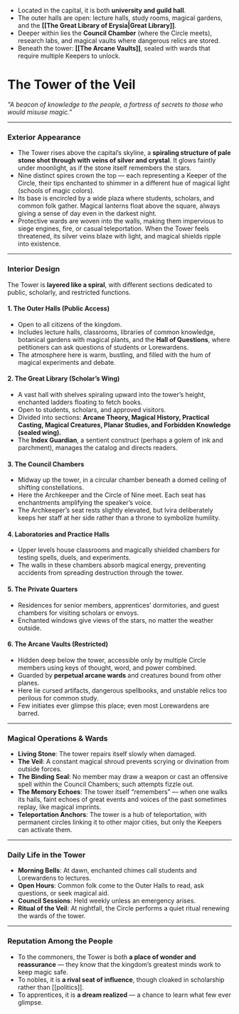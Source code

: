 - Located in the capital, it is both **university and guild hall**.
- The outer halls are open: lecture halls, study rooms, magical gardens, and the **[[The Great Library of Erysia|Great Library]]**.
- Deeper within lies the **Council Chamber** (where the Circle meets), research labs, and magical vaults where dangerous relics are stored.
- Beneath the tower: **[[The Arcane Vaults]]**, sealed with wards that require multiple Keepers to unlock.
# **The Tower of the Veil**

_"A beacon of knowledge to the people, a fortress of secrets to those who would misuse magic."_

---

### **Exterior Appearance**

- The Tower rises above the capital’s skyline, a **spiraling structure of pale stone shot through with veins of silver and crystal**. It glows faintly under moonlight, as if the stone itself remembers the stars.
- Nine distinct spires crown the top — each representing a Keeper of the Circle, their tips enchanted to shimmer in a different hue of magical light (schools of magic colors).
- Its base is encircled by a wide plaza where students, scholars, and common folk gather. Magical lanterns float above the square, always giving a sense of day even in the darkest night.  
- Protective wards are woven into the walls, making them impervious to siege engines, fire, or casual teleportation. When the Tower feels threatened, its silver veins blaze with light, and magical shields ripple into existence.

---

### **Interior Design**

The Tower is **layered like a spiral**, with different sections dedicated to public, scholarly, and restricted functions.

#### **1. The Outer Halls (Public Access)**

- Open to all citizens of the kingdom.
- Includes lecture halls, classrooms, libraries of common knowledge, botanical gardens with magical plants, and the **Hall of Questions**, where petitioners can ask questions of students or Lorewardens.
- The atmosphere here is warm, bustling, and filled with the hum of magical experiments and debate.

#### **2. The Great Library (Scholar’s Wing)**

- A vast hall with shelves spiraling upward into the tower’s height, enchanted ladders floating to fetch books.
- Open to students, scholars, and approved visitors.
- Divided into sections: **Arcane Theory, Magical History, Practical Casting, Magical Creatures, Planar Studies, and Forbidden Knowledge (sealed wing).**
- The **Index Guardian**, a sentient construct (perhaps a golem of ink and parchment), manages the catalog and directs readers.

#### **3. The Council Chambers**

- Midway up the tower, in a circular chamber beneath a domed ceiling of shifting constellations.
- Here the Archkeeper and the Circle of Nine meet. Each seat has enchantments amplifying the speaker’s voice.
- The Archkeeper’s seat rests slightly elevated, but Ivira deliberately keeps her staff at her side rather than a throne to symbolize humility.

#### **4. Laboratories and Practice Halls**

- Upper levels house classrooms and magically shielded chambers for testing spells, duels, and experiments.
- The walls in these chambers absorb magical energy, preventing accidents from spreading destruction through the tower.

#### **5. The Private Quarters**

- Residences for senior members, apprentices’ dormitories, and guest chambers for visiting scholars or envoys.
- Enchanted windows give views of the stars, no matter the weather outside.

#### **6. The Arcane Vaults (Restricted)**

- Hidden deep below the tower, accessible only by multiple Circle members using keys of thought, word, and power combined.
- Guarded by **perpetual arcane wards** and creatures bound from other planes.
- Here lie cursed artifacts, dangerous spellbooks, and unstable relics too perilous for common study.
- Few initiates ever glimpse this place; even most Lorewardens are barred.

---

### **Magical Operations & Wards**

- **Living Stone**: The tower repairs itself slowly when damaged.
- **The Veil**: A constant magical shroud prevents scrying or divination from outside forces.
- **The Binding Seal**: No member may draw a weapon or cast an offensive spell within the Council Chambers; such attempts fizzle out.
- **The Memory Echoes**: The tower itself “remembers” — when one walks its halls, faint echoes of great events and voices of the past sometimes replay, like magical imprints.
- **Teleportation Anchors**: The tower is a hub of teleportation, with permanent circles linking it to other major cities, but only the Keepers can activate them.

---

### **Daily Life in the Tower**

- **Morning Bells**: At dawn, enchanted chimes call students and Lorewardens to lectures.
- **Open Hours**: Common folk come to the Outer Halls to read, ask questions, or seek magical aid.
- **Council Sessions**: Held weekly unless an emergency arises.
- **Ritual of the Veil**: At nightfall, the Circle performs a quiet ritual renewing the wards of the tower.

---

### **Reputation Among the People**

- To the commoners, the Tower is both **a place of wonder and reassurance** — they know that the kingdom’s greatest minds work to keep magic safe.
- To nobles, it is **a rival seat of influence**, though cloaked in scholarship rather than [[politics]].
- To apprentices, it is **a dream realized** — a chance to learn what few ever glimpse.